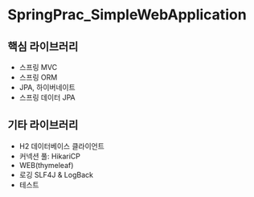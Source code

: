 # SpringPrac_SimpleWebApplication

## 핵심 라이브러리
 - 스프링 MVC
 - 스프링 ORM
 - JPA, 하이버네이트
 - 스프링 데이터 JPA

## 기타 라이브러리
 - H2 데이터베이스 클라이언트
 - 커넥션 풀: HikariCP
 - WEB(thymeleaf)
 - 로깅 SLF4J & LogBack
 - 테스트
